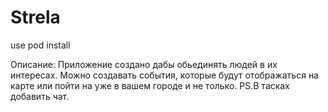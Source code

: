 # Strela
use pod install

Описание:
Приложение создано дабы обьединять людей в их интересах.
Можно создавать события, которые будут отображаться на карте или пойти на уже в вашем городе и не только.
PS.В тасках добавить чат.
